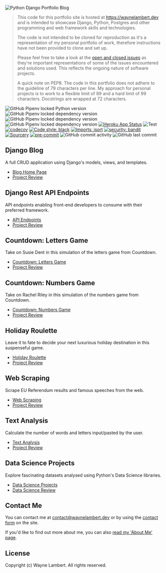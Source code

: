![Python Django Portfolio Blog](https://wl-portfolio.s3.eu-west-2.amazonaws.com/images/python-django-portfolio-github.png)

> This code for this portfolio site is hosted at
> <https://waynelambert.dev> and is intended to showcase Django, Python,
> Postgres and other programming and web framework skills and
> technologies.
>
> The code is not intended to be cloned for reproduction as it's a
> representation of my personal portfolio of work, therefore
> instructions have not been provided to clone and set up.
>
> Please feel free to take a look at the [open and closed
> issues](https://github.com/WayneLambert/portfolio/issues?q=is%3Aissue)
> as they're important representations of some of the issues encountered
> and solutions used. This reflects the ongoing nature of software
> projects.
>
> A quick note on PEP8. The code in this portfolio does not adhere to
> the guideline of 79 characters per line. My approach for personal
> projects is to work to a flexible limit of 89 and a hard limit of 99
> characters. Docstrings are wrapped at 72 characters.

![GitHub Pipenv locked Python version](https://img.shields.io/github/pipenv/locked/python-version/WayneLambert/portfolio)
![GitHub Pipenv locked dependency version](https://img.shields.io/github/pipenv/locked/dependency-version/WayneLambert/portfolio/django)
![GitHub Pipenv locked dependency version](https://img.shields.io/github/pipenv/locked/dependency-version/WayneLambert/portfolio/djangorestframework)
![GitHub Pipenv locked dependency version](https://img.shields.io/github/pipenv/locked/dependency-version/WayneLambert/portfolio/dev/pytest)
[![Heroku App Status](https://heroku-shields.herokuapp.com/wl-portfolio)](https://wl-portfolio.herokuapp.com)
![Test](https://github.com/WayneLambert/portfolio/workflows/Test/badge.svg?branch=master)
[![codecov](https://codecov.io/gh/WayneLambert/portfolio/branch/master/graph/badge.svg?precision=2)](https://codecov.io/gh/WayneLambert/portfolio)
[![Code style: black](https://img.shields.io/badge/code%20style-black-000000.svg)](https://github.com/psf/black)
[![Imports: isort](https://img.shields.io/badge/%20imports-isort-%231674b1?style=flat&labelColor=ef8336)](https://timothycrosley.github.io/isort/)
[![security: bandit](https://img.shields.io/badge/security-bandit-yellow.svg)](https://github.com/PyCQA/bandit)
[![Sourcery](https://img.shields.io/badge/Sourcery-enabled-brightgreen)](https://sourcery.ai)
[![pre-commit](https://img.shields.io/badge/pre--commit-enabled-brightgreen?logo=pre-commit&logoColor=white)](https://github.com/pre-commit/pre-commit)
![GitHub commit activity](https://img.shields.io/github/commit-activity/y/WayneLambert/portfolio)
![GitHub last commit](https://img.shields.io/github/last-commit/WayneLambert/portfolio)

## Django Blog

A full CRUD application using Django's models, views, and templates.

- [Blog Home Page](https://waynelambert.dev/blog)
- [Project Review](https://waynelambert.dev/portfolio/reviews/blog/)

## Django Rest API Endpoints

API endpoints enabling front-end developers to consume with their preferred framework.

- [API Endpoints](https://waynelambert.dev/api/blog/posts/)
- [Project Review](https://waynelambert.dev/portfolio/reviews/api/)

## Countdown: Letters Game

Take on Susie Dent in this simulation of the letters game from Countdown.

- [Countdown: Letters Game](https://waynelambert.dev/countdown-letters/selection/)
- [Project Review](https://waynelambert.dev/portfolio/reviews/countdown-letters/)

## Countdown: Numbers Game

Take on Rachel Riley in this simulation of the numbers game from Countdown.

- [Countdown: Numbers Game](https://waynelambert.dev/countdown-numbers/selection/)
- [Project Review](https://waynelambert.dev/portfolio/reviews/countdown-numbers/)

## Holiday Roulette

Leave it to fate to decide your next luxurious holiday destination in this suspenseful game.

- [Holiday Roulette](https://waynelambert.dev/roulette/game/)
- [Project Review](https://waynelambert.dev/portfolio/reviews/roulette/)

## Web Scraping

Scrape EU Referendum results and famous speeches from the web.

- [Web Scraping](https://waynelambert.dev/scraping/scraping-options/)
- [Project Review](https://waynelambert.dev/portfolio/reviews/scraping/)

## Text Analysis

Calculate the number of words and letters input/pasted by the user.

- [Text Analysis](https://waynelambert.dev/text-analysis/analyse/)
- [Project Review](https://waynelambert.dev/portfolio/reviews/text-analysis/)

## Data Science Projects

Explore fascinating datasets analysed using Python's Data Science libraries.

- [Data Science Projects](https://github.com/WayneLambert/data-science-portfolio/tree/main/notebooks)
- [Data Science Review](https://waynelambert.dev/portfolio/reviews/data-science/)

## Contact Me

You can contact me at [contact@waynelambert.dev](mailto:contact@waynelambert.dev) or by using the
[contact form](https://waynelambert.dev/contact/) on the site.

If you'd like to find out more about me, you can also [read my 'About
Me' page](https://waynelambert.dev/about-me/).

## License

Copyright (c) Wayne Lambert. All rights reserved.
